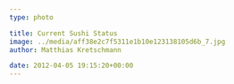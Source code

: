 ```yaml
---
type: photo

title: Current Sushi Status
image: ../media/aff38e2c7f5311e1b10e123138105d6b_7.jpg
author: Matthias Kretschmann

date: 2012-04-05 19:15:20+00:00
---
```



